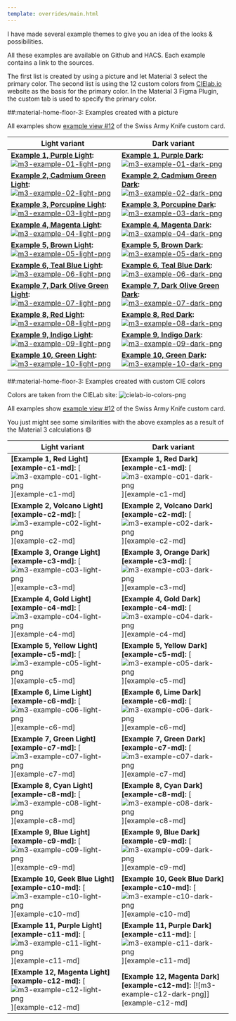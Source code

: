 ```yaml
---
template: overrides/main.html
---
```


I have made several example themes to give you an idea of ​​the looks & possibilities.

All these examples are available on Github and HACS. Each example contains a link to the sources.

The first list is created by using a picture and let Material 3 select the primary color. The second list is using the 12 custom colors from [CIElab.io][cielab-io-url] website as the basis for the primary color. In the Material 3 Figma Plugin, the custom tab is used to specify the primary color.

##:material-home-floor-3: Examples created with a picture

All examples show [example view \#12][sak-example-12-url] of the Swiss Army Knife custom card.

| **Light variant** | **Dark variant**|
| ------------ | ---------------- |
| **[Example 1, Purple Light][example-1-md]:** [![m3-example-01-light-png]][example-1-md]  | **[Example 1, Purple Dark][example-1-md]:** [![m3-example-01-dark-png]][example-1-md]  |
| **[Example 2, Cadmium Green Light][example-2-md]:** [![m3-example-02-light-png]][example-2-md]  | **[Example 2, Cadmium Green Dark][example-2-md]:** [![m3-example-02-dark-png]][example-2-md]  |
| **[Example 3, Porcupine Light][example-3-md]:** [![m3-example-03-light-png]][example-3-md]  | **[Example 3, Porcupine Dark][example-3-md]:** [![m3-example-03-dark-png]][example-3-md]|
| **[Example 4, Magenta Light][example-4-md]:** [![m3-example-04-light-png]][example-4-md]  | **[Example 4, Magenta Dark][example-4-md]:** [![m3-example-04-dark-png]][example-4-md] |
| **[Example 5, Brown Light][example-5-md]:** [![m3-example-05-light-png]][example-5-md]  | **[Example 5, Brown Dark][example-5-md]:** [![m3-example-05-dark-png]][example-5-md] |
| **[Example 6, Teal Blue Light][example-6-md]:** [![m3-example-06-light-png]][example-6-md]  | **[Example 6, Teal Blue Dark][example-6-md]:** [![m3-example-06-dark-png]][example-6-md] |
| **[Example 7, Dark Olive Green Light][example-7-md]:** [![m3-example-07-light-png]][example-7-md] | **[Example 7, Dark Olive Green Dark][example-7-md]:** [![m3-example-07-dark-png]][example-7-md] |
| **[Example 8, Red Light][example-8-md]:** [![m3-example-08-light-png]][example-8-md] | **[Example 8, Red Dark][example-8-md]:** [![m3-example-08-dark-png]][example-8-md] |
| **[Example 9, Indigo Light][example-9-md]:** [![m3-example-09-light-png]][example-9-md] | **[Example 9, Indigo Dark][example-9-md]:** [![m3-example-09-dark-png]][example-9-md] |
| **[Example 10, Green Light][example-10-md]:** [![m3-example-10-light-png]][example-10-md] | **[Example 10, Green Dark][example-10-md]:** [![m3-example-10-dark-png]][example-10-md] |

##:material-home-floor-3: Examples created with custom CIE colors

Colors are taken from the CIELab site:
![cielab-io-colors-png]

All examples show [example view \#12][sak-example-12-url] of the Swiss Army Knife custom card.

You just might see some similarities with the above examples as a result of the Material 3 calculations :smile:

| **Light variant** | **Dark variant**|
| ------------ | ---------------- |
| **[Example 1, Red Light][example-c1-md]:** [![m3-example-c01-light-png]][example-c1-md]  | **[Example 1, Red Dark][example-c1-md]:** [![m3-example-c01-dark-png]][example-c1-md]  |
| **[Example 2, Volcano Light][example-c2-md]:** [![m3-example-c02-light-png]][example-c2-md]  | **[Example 2, Volcano Dark][example-c2-md]:** [![m3-example-c02-dark-png]][example-c2-md]  |
| **[Example 3, Orange Light][example-c3-md]:** [![m3-example-c03-light-png]][example-c3-md]  | **[Example 3, Orange Dark][example-c3-md]:** [![m3-example-c03-dark-png]][example-c3-md]|
| **[Example 4, Gold Light][example-c4-md]:** [![m3-example-c04-light-png]][example-c4-md]  | **[Example 4, Gold Dark][example-c4-md]:** [![m3-example-c04-dark-png]][example-c4-md] |
| **[Example 5, Yellow Light][example-c5-md]:** [![m3-example-c05-light-png]][example-c5-md]  | **[Example 5, Yellow Dark][example-c5-md]:** [![m3-example-c05-dark-png]][example-c5-md] |
| **[Example 6, Lime Light][example-c6-md]:** [![m3-example-c06-light-png]][example-c6-md]  | **[Example 6, Lime Dark][example-c6-md]:** [![m3-example-c06-dark-png]][example-c6-md] |
| **[Example 7, Green Light][example-c7-md]:** [![m3-example-c07-light-png]][example-c7-md] | **[Example 7, Green Dark][example-c7-md]:** [![m3-example-c07-dark-png]][example-c7-md] |
| **[Example 8, Cyan Light][example-c8-md]:** [![m3-example-c08-light-png]][example-c8-md] | **[Example 8, Cyan Dark][example-c8-md]:** [![m3-example-c08-dark-png]][example-c8-md] |
| **[Example 9, Blue Light][example-c9-md]:** [![m3-example-c09-light-png]][example-c9-md] | **[Example 9, Blue Dark][example-c9-md]:** [![m3-example-c09-dark-png]][example-c9-md] |
| **[Example 10, Geek Blue Light][example-c10-md]:** [![m3-example-c10-light-png]][example-c10-md] | **[Example 10, Geek Blue Dark][example-c10-md]:** [![m3-example-c10-dark-png]][example-c10-md] |
| **[Example 11, Purple Light][example-c11-md]:** [![m3-example-c11-light-png]][example-c11-md] | **[Example 11, Purple Dark][example-c11-md]:** [![m3-example-c11-dark-png]][example-c11-md] |
| **[Example 12, Magenta Light][example-c12-md]:** [![m3-example-c12-light-png]][example-c12-md] | **[Example 12, Magenta Dark][example-c12-md]:** [![m3-example-c12-dark-png]][example-c12-md] |


<!--- References to pictures... --->

[m3-example-01-light-png]: ../assets/screenshots/m3-example-01-light.png
[m3-example-02-light-png]: ../assets/screenshots/m3-example-02-light.png
[m3-example-03-light-png]: ../assets/screenshots/m3-example-03-light.png
[m3-example-04-light-png]: ../assets/screenshots/m3-example-04-light.png
[m3-example-05-light-png]: ../assets/screenshots/m3-example-05-light.png
[m3-example-06-light-png]: ../assets/screenshots/m3-example-06-light.png
[m3-example-07-light-png]: ../assets/screenshots/m3-example-07-light.png
[m3-example-08-light-png]: ../assets/screenshots/m3-example-08-light.png
[m3-example-09-light-png]: ../assets/screenshots/m3-example-09-light.png
[m3-example-10-light-png]: ../assets/screenshots/m3-example-10-light.png

[m3-example-01-dark-png]: ../assets/screenshots/m3-example-01-dark.png
[m3-example-02-dark-png]: ../assets/screenshots/m3-example-02-dark.png
[m3-example-03-dark-png]: ../assets/screenshots/m3-example-03-dark.png
[m3-example-04-dark-png]: ../assets/screenshots/m3-example-04-dark.png
[m3-example-05-dark-png]: ../assets/screenshots/m3-example-05-dark.png
[m3-example-06-dark-png]: ../assets/screenshots/m3-example-06-dark.png
[m3-example-07-dark-png]: ../assets/screenshots/m3-example-07-dark.png
[m3-example-08-dark-png]: ../assets/screenshots/m3-example-08-dark.png
[m3-example-09-dark-png]: ../assets/screenshots/m3-example-09-dark.png
[m3-example-10-dark-png]: ../assets/screenshots/m3-example-10-dark.png

[m3-example-c01-light-png]: ../assets/screenshots/m3-example-c01-light.png
[m3-example-c02-light-png]: ../assets/screenshots/m3-example-c02-light.png
[m3-example-c03-light-png]: ../assets/screenshots/m3-example-c03-light.png
[m3-example-c04-light-png]: ../assets/screenshots/m3-example-c04-light.png
[m3-example-c05-light-png]: ../assets/screenshots/m3-example-c05-light.png
[m3-example-c06-light-png]: ../assets/screenshots/m3-example-c06-light.png
[m3-example-c07-light-png]: ../assets/screenshots/m3-example-c07-light.png
[m3-example-c08-light-png]: ../assets/screenshots/m3-example-c08-light.png
[m3-example-c09-light-png]: ../assets/screenshots/m3-example-c09-light.png
[m3-example-c10-light-png]: ../assets/screenshots/m3-example-c10-light.png
[m3-example-c11-light-png]: ../assets/screenshots/m3-example-c11-light.png
[m3-example-c12-light-png]: ../assets/screenshots/m3-example-c12-light.png

[m3-example-c01-dark-png]: ../assets/screenshots/m3-example-c01-dark.png
[m3-example-c02-dark-png]: ../assets/screenshots/m3-example-c02-dark.png
[m3-example-c03-dark-png]: ../assets/screenshots/m3-example-c03-dark.png
[m3-example-c04-dark-png]: ../assets/screenshots/m3-example-c04-dark.png
[m3-example-c05-dark-png]: ../assets/screenshots/m3-example-c05-dark.png
[m3-example-c06-dark-png]: ../assets/screenshots/m3-example-c06-dark.png
[m3-example-c07-dark-png]: ../assets/screenshots/m3-example-c07-dark.png
[m3-example-c08-dark-png]: ../assets/screenshots/m3-example-c08-dark.png
[m3-example-c09-dark-png]: ../assets/screenshots/m3-example-c09-dark.png
[m3-example-c10-dark-png]: ../assets/screenshots/m3-example-c10-dark.png
[m3-example-c11-dark-png]: ../assets/screenshots/m3-example-c11-dark.png
[m3-example-c11-dark-png]: ../assets/screenshots/m3-example-c12-dark.png

[cielab-io-colors-png]: ../assets/screenshots/cielab-io-colors.png

<!--- References to internal links... --->

[example-1-md]: ../examples/example-1.md
[example-2-md]: ../examples/example-2.md
[example-3-md]: ../examples/example-3.md
[example-4-md]: ../examples/example-4.md
[example-5-md]: ../examples/example-5.md
[example-6-md]: ../examples/example-6.md
[example-7-md]: ../examples/example-7.md
[example-8-md]: ../examples/example-8.md
[example-9-md]: ../examples/example-9.md
[example-10-md]: ../examples/example-10.md

<!--- References to external links... --->

[sak-example-12-url]: https://swiss-army-knife.docs.amoebelabs.com/examples/example-12/
[cielab-io-url]: https://cielab.io